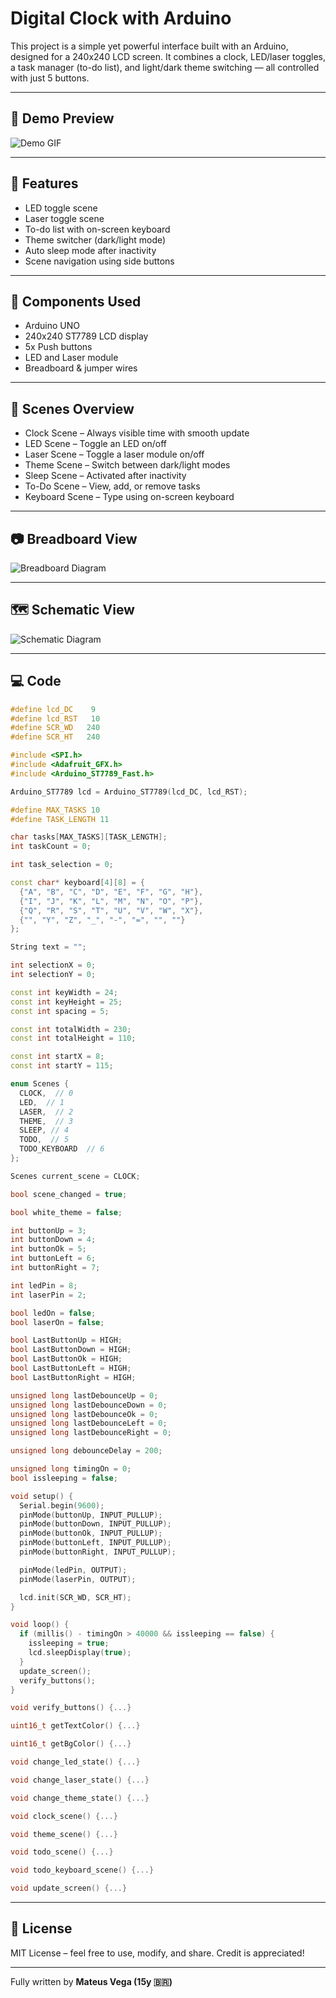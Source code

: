# Digital Clock with Arduino

This project is a simple yet powerful interface built with an Arduino, designed for a 240x240 LCD screen. It combines a clock, LED/laser toggles, a task manager (to-do list), and light/dark theme switching — all controlled with just 5 buttons.

---

## 📸 Demo Preview

![Demo GIF]()

---

## 🧠 Features

- LED toggle scene
- Laser toggle scene
- To-do list with on-screen keyboard
- Theme switcher (dark/light mode)
- Auto sleep mode after inactivity
- Scene navigation using side buttons
  
---

## 🧰 Components Used

- Arduino UNO
- 240x240 ST7789 LCD display
- 5x Push buttons
- LED and Laser module
- Breadboard & jumper wires

---

## 🎨 Scenes Overview

- Clock Scene – Always visible time with smooth update
- LED Scene – Toggle an LED on/off
- Laser Scene – Toggle a laser module on/off
- Theme Scene – Switch between dark/light modes
- Sleep Scene – Activated after inactivity
- To-Do Scene – View, add, or remove tasks
- Keyboard Scene – Type using on-screen keyboard

---

## 📷 Breadboard View

![Breadboard Diagram]()

---

## 🗺️ Schematic View

![Schematic Diagram]()

---

## 💻 Code

```cpp
#define lcd_DC    9
#define lcd_RST   10 
#define SCR_WD   240
#define SCR_HT   240

#include <SPI.h>
#include <Adafruit_GFX.h>
#include <Arduino_ST7789_Fast.h>

Arduino_ST7789 lcd = Arduino_ST7789(lcd_DC, lcd_RST);

#define MAX_TASKS 10
#define TASK_LENGTH 11

char tasks[MAX_TASKS][TASK_LENGTH];
int taskCount = 0;

int task_selection = 0;

const char* keyboard[4][8] = {
  {"A", "B", "C", "D", "E", "F", "G", "H"},
  {"I", "J", "K", "L", "M", "N", "O", "P"},
  {"Q", "R", "S", "T", "U", "V", "W", "X"},
  {"", "Y", "Z", "_", "-", "=", "", ""}
};

String text = "";

int selectionX = 0;
int selectionY = 0;

const int keyWidth = 24;
const int keyHeight = 25;
const int spacing = 5;

const int totalWidth = 230;
const int totalHeight = 110;

const int startX = 8;
const int startY = 115;

enum Scenes {
  CLOCK,  // 0
  LED,  // 1
  LASER,  // 2
  THEME,  // 3
  SLEEP, // 4
  TODO,  // 5
  TODO_KEYBOARD  // 6
};

Scenes current_scene = CLOCK;

bool scene_changed = true;

bool white_theme = false;

int buttonUp = 3;
int buttonDown = 4;
int buttonOk = 5;
int buttonLeft = 6;
int buttonRight = 7;

int ledPin = 8;
int laserPin = 2;

bool ledOn = false;
bool laserOn = false;

bool LastButtonUp = HIGH;
bool LastButtonDown = HIGH;
bool LastButtonOk = HIGH;
bool LastButtonLeft = HIGH; 
bool LastButtonRight = HIGH;

unsigned long lastDebounceUp = 0;
unsigned long lastDebounceDown = 0;
unsigned long lastDebounceOk = 0;
unsigned long lastDebounceLeft = 0;
unsigned long lastDebounceRight = 0;

unsigned long debounceDelay = 200;

unsigned long timingOn = 0;
bool issleeping = false;

void setup() {
  Serial.begin(9600);
  pinMode(buttonUp, INPUT_PULLUP);
  pinMode(buttonDown, INPUT_PULLUP);
  pinMode(buttonOk, INPUT_PULLUP);
  pinMode(buttonLeft, INPUT_PULLUP);
  pinMode(buttonRight, INPUT_PULLUP);

  pinMode(ledPin, OUTPUT);
  pinMode(laserPin, OUTPUT);

  lcd.init(SCR_WD, SCR_HT);
}

void loop() {
  if (millis() - timingOn > 40000 && issleeping == false) {
    issleeping = true;
    lcd.sleepDisplay(true);
  }
  update_screen();
  verify_buttons();
}

void verify_buttons() {...}

uint16_t getTextColor() {...}

uint16_t getBgColor() {...}

void change_led_state() {...}

void change_laser_state() {...}

void change_theme_state() {...}

void clock_scene() {...}

void theme_scene() {...}

void todo_scene() {...}

void todo_keyboard_scene() {...}

void update_screen() {...}
```
---

## 📜 License

MIT License – feel free to use, modify, and share. Credit is appreciated!

---

Fully written by **Mateus Vega (15y 🇧🇷)**
